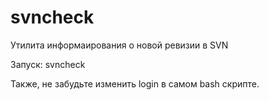 svncheck
========
Утилита информаирования о новой ревизии в SVN

Запуск: 
svncheck <path-to-repo>

Также, не забудьте изменить login в самом bash скрипте.
